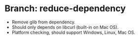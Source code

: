 
# Branch: reduce-dependency 

* Remove glib from dependency.
* Should only depends on libcurl (built-in on Mac OS).
* Platform checking, should support Windows, Linux, Mac OS.

